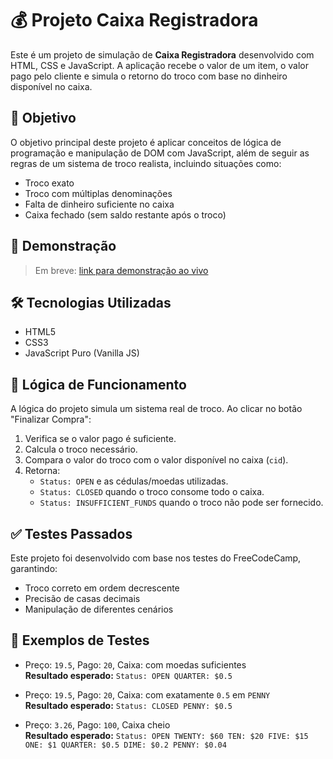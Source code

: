 # 💰 Projeto Caixa Registradora

Este é um projeto de simulação de **Caixa Registradora** desenvolvido com HTML, CSS e JavaScript. A aplicação recebe o valor de um item, o valor pago pelo cliente e simula o retorno do troco com base no dinheiro disponível no caixa.

## 🧠 Objetivo

O objetivo principal deste projeto é aplicar conceitos de lógica de programação e manipulação de DOM com JavaScript, além de seguir as regras de um sistema de troco realista, incluindo situações como:

- Troco exato
- Troco com múltiplas denominações
- Falta de dinheiro suficiente no caixa
- Caixa fechado (sem saldo restante após o troco)

## 📸 Demonstração

> Em breve: [link para demonstração ao vivo](#)

## 🛠️ Tecnologias Utilizadas

- HTML5
- CSS3
- JavaScript Puro (Vanilla JS)

## 🔁 Lógica de Funcionamento

A lógica do projeto simula um sistema real de troco. Ao clicar no botão "Finalizar Compra":

1. Verifica se o valor pago é suficiente.
2. Calcula o troco necessário.
3. Compara o valor do troco com o valor disponível no caixa (`cid`).
4. Retorna:
   - `Status: OPEN` e as cédulas/moedas utilizadas.
   - `Status: CLOSED` quando o troco consome todo o caixa.
   - `Status: INSUFFICIENT_FUNDS` quando o troco não pode ser fornecido.

## ✅ Testes Passados

Este projeto foi desenvolvido com base nos testes do FreeCodeCamp, garantindo:

- Troco correto em ordem decrescente
- Precisão de casas decimais
- Manipulação de diferentes cenários

## 🧪 Exemplos de Testes

- Preço: `19.5`, Pago: `20`, Caixa: com moedas suficientes  
  **Resultado esperado:** `Status: OPEN QUARTER: $0.5`

- Preço: `19.5`, Pago: `20`, Caixa: com exatamente `0.5` em `PENNY`  
  **Resultado esperado:** `Status: CLOSED PENNY: $0.5`

- Preço: `3.26`, Pago: `100`, Caixa cheio  
  **Resultado esperado:** `Status: OPEN TWENTY: $60 TEN: $20 FIVE: $15 ONE: $1 QUARTER: $0.5 DIME: $0.2 PENNY: $0.04`


